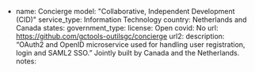 
- name: Concierge
model: "Collaborative, Independent Development (CID)"
service_type: Information Technology
country: Netherlands and Canada
states: 
government_type: 
license: Open
covid: No
url: https://github.com/gctools-outilsgc/concierge
url2: 
description: “OAuth2 and OpenID microservice used for handling user registration, login and SAML2 SSO.” Jointly built by Canada and the Netherlands.
notes: 